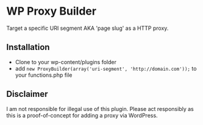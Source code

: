 WP Proxy Builder
================

Target a specific URI segment AKA 'page slug' as a HTTP proxy.

Installation
------------

* Clone to your wp-content/plugins folder
* add `new ProxyBuilder(array('uri-segment', 'http://domain.com'));` to your functions.php file

Disclaimer
----------

I am not responsible for illegal use of this plugin. Please act responsibly as this is a proof-of-concept for adding a proxy via WordPress.